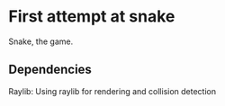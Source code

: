 # First attempt at snake
Snake, the game.

## Dependencies
Raylib: Using raylib for rendering and collision detection

